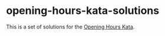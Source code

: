 # opening-hours-kata-solutions

This is a set of solutions for the [Opening Hours Kata](https://github.com/christian-fei/opening-hours-kata).
